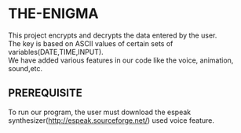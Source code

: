 # THE-ENIGMA
This project encrypts and decrypts the data entered by the user.\
The key is based on ASCII values of certain sets of variables(DATE,TIME,INPUT).\
We have added various features in our code like the voice, animation, sound,etc.
## PREREQUISITE
To run our program, the user must download the espeak synthesizer(http://espeak.sourceforge.net/) used voice feature.
